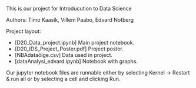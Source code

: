 This is our project for Introducution to Data Science

Authors:
Timo Kaasik, 
Villem Paabo,
Edvard Notberg 

Project layout: 

- [D20_Data_project.ipynb] Main project notebook.
- [D20_IDS_Project_Poster.pdf] Project poster.
- [NBAdataõige.csv] Data used in project.
- [dataAnalysi_edvard.ipynb] Notebook with graphs.

Our jupyter notebook files are runnable either by selecting Kernel -> Restart & run all or by selecting a cell and clicking Run.




